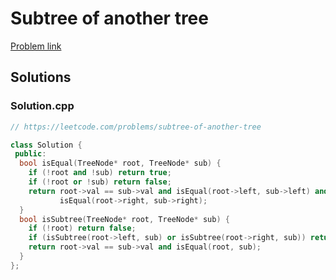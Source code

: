 # Subtree of another tree

[Problem link](https://leetcode.com/problems/subtree-of-another-tree)

## Solutions


### Solution.cpp
```cpp
// https://leetcode.com/problems/subtree-of-another-tree

class Solution {
 public:
  bool isEqual(TreeNode* root, TreeNode* sub) {
    if (!root and !sub) return true;
    if (!root or !sub) return false;
    return root->val == sub->val and isEqual(root->left, sub->left) and
           isEqual(root->right, sub->right);
  }
  bool isSubtree(TreeNode* root, TreeNode* sub) {
    if (!root) return false;
    if (isSubtree(root->left, sub) or isSubtree(root->right, sub)) return true;
    return root->val == sub->val and isEqual(root, sub);
  }
};
```
